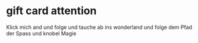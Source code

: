 # gift card attention
Klick mich and und folge
und tauche ab ins wonderland
und folge dem Pfad
der
Spass
und knobel
Magie
